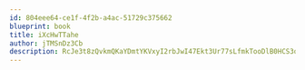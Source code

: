 ```yaml
---
id: 804eee64-ce1f-4f2b-a4ac-51729c375662
blueprint: book
title: iXcHwTTahe
author: jTMSnDz3Cb
description: RcJe3t8zQvkmQKaYDmtYKVxyI2rbJwI47Ekt3Ur77sLfmkTooDlB0HCS3qBQnbxk289n1eC6qJQDlUOPl8GgWT28V7OYxwg5FqLD
---
```

